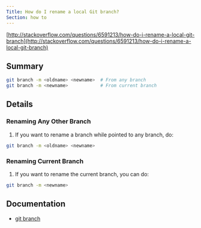 ```yaml
---
Title: How do I rename a local Git branch?
Section: how to
---
```


[http://stackoverflow.com/questions/6591213/how-do-i-rename-a-local-git-branch](http://stackoverflow.com/questions/6591213/how-do-i-rename-a-local-git-branch)

## Summary

```sh
git branch -m <oldname> <newname>  # From any branch
git branch -m <newname>            # From current branch
```

## Details

### Renaming Any Other Branch

1. If you want to rename a branch while pointed to any branch, do:

```sh
git branch -m <oldname> <newname>
```

### Renaming Current Branch

1. If you want to rename the current branch, you can do:

```sh
git branch -m <newname>
```

## Documentation

- [git branch]()
